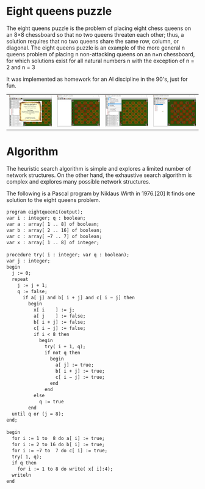 # Eight queens puzzle

The eight queens puzzle is the problem of placing eight chess queens on an 8×8 chessboard so that no two queens threaten each other; thus, a solution requires that no two queens share the same row, column, or diagonal. The eight queens puzzle is an example of the more general n queens problem of placing n non-attacking queens on an n×n chessboard, for which solutions exist for all natural numbers n with the exception of n = 2 and n = 3

It was implemented as homework for an AI discipline in the 90's, just for fun. 

<table width:100%>
  <tr>
    <td><img src="./_/The8Mages_img.jpg"></td>
    <td><img src="./_/The8Mages_img1.jpg"></td>
    <td><img src="./_/The8Mages_img2.jpg"></td>
    <td><img src="./_/The8Mages_img3.jpg"></td>
  </tr>
</table>

# Algorithm

The heuristic search algorithm is simple and explores a limited number of network structures. On the other hand, the exhaustive search algorithm is complex and explores many possible network structures.

The following is a Pascal program by Niklaus Wirth in 1976.[20] It finds one solution to the eight queens problem.

```
program eightqueen1(output);
var i : integer; q : boolean;
var a : array[ 1 .. 8] of boolean;
var b : array[ 2 .. 16] of boolean;
var c : array[ −7 .. 7] of boolean;
var x : array[ 1 .. 8] of integer;

procedure try( i : integer; var q : boolean);
var j : integer;
begin 
  j := 0;
  repeat
    j := j + 1; 
    q := false;
      if a[ j] and b[ i + j] and c[ i − j] then
        begin 
          x[ i    ] := j;
          a[ j    ] := false; 
          b[ i + j] := false;
          c[ i − j] := false;
          if i < 8 then
            begin
              try( i + 1, q);
              if not q then
                begin 
                  a[ j] := true; 
                  b[ i + j] := true; 
                  c[ i − j] := true;
                end
              end 
          else
            q := true
        end
  until q or (j = 8);
end;

begin
  for i := 1 to  8 do a[ i] := true;
  for i := 2 to 16 do b[ i] := true;
  for i := −7 to  7 do c[ i] := true;
  try( 1, q);
  if q then
    for i := 1 to 8 do write( x[ i]:4);
  writeln
end
```
